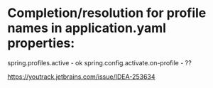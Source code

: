 # Completion/resolution for profile names in application.yaml properties:

spring.profiles.active - ok 
spring.config.activate.on-profile - ??

https://youtrack.jetbrains.com/issue/IDEA-253634